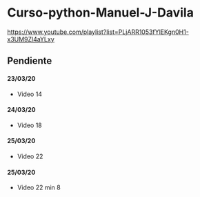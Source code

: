 # Curso-python-Manuel-J-Davila

https://www.youtube.com/playlist?list=PLjARR1053fYlEKgn0H1-x3UM9Zl4aYLxy

## Pendiente

#### 23/03/20

- Video 14

#### 24/03/20

- Video 18

#### 25/03/20

- Video 22

#### 25/03/20

- Video 22 min 8
